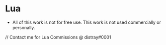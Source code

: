 # Lua 

- All of this work is not for free use. This work is not used commercially or personally. 

// Contact me for Lua Commissions @ distray#0001
